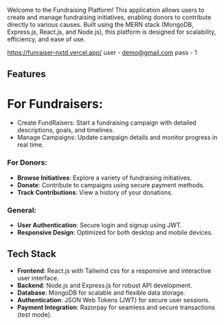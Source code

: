 Welcome to the Fundraising Platform! This application allows users to create and manage fundraising initiatives, enabling donors to contribute directly to various causes.
Built using the MERN stack (MongoDB, Express.js, React.js, and Node.js), this platform is designed for scalability, efficiency, and ease of use.

https://funraiser-nxtd.vercel.app/
user - demo@gmail.com
pass - 1


## Features

# For Fundraisers:
- Create FundRaisers: Start a fundraising campaign with detailed descriptions, goals, and timelines.
- Manage Campaigns: Update campaign details and monitor progress in real time.

### For Donors:
- **Browse Initiatives**: Explore a variety of fundraising initiatives.
- **Donate**: Contribute to campaigns using secure payment methods.
- **Track Contributions**: View a history of your donations.

### General:
- **User Authentication**: Secure login and signup using JWT.
- **Responsive Design**: Optimized for both desktop and mobile devices.

## Tech Stack

- **Frontend**: React.js with Tailwind css for a responsive and interactive user interface.
- **Backend**: Node.js and Express.js for robust API development.
- **Database**: MongoDB for scalable and flexible data storage.
- **Authentication**: JSON Web Tokens (JWT) for secure user sessions.
- **Payment Integration**: Razorpay for seamless and secure transactions (test mode).


